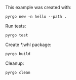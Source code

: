 This example was created with:

    pyrgo new -n hello --path .

Run tests:

    pyrgo test

Create *.whl package:

    pyrgo build

Cleanup:

    pyrgo clean
